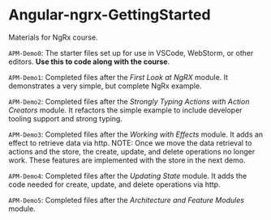 # Angular-ngrx-GettingStarted
Materials for NgRx course.

`APM-Demo0`: The starter files set up for use in VSCode, WebStorm, or other editors. **Use this to code along with the course**.

`APM-Demo1`: Completed files after the *First Look at NgRX* module. It demonstrates a very simple, but complete NgRx example.

`APM-Demo2`: Completed files after the *Strongly Typing Actions with Action Creators* module. It refactors the simple example to include developer tooling support and strong typing.

`APM-Demo3`: Completed files after the *Working with Effects* module. It adds an effect to retrieve data via http. NOTE: Once we move the data retrieval to actions and the store, the create, update, and delete operations no longer work. These features are implemented with the store in the next demo.

`APM-Demo4`: Completed files after the *Updating State* module. It adds the code needed for create, update, and delete operations via http.

`APM-Demo5`: Completed files after the *Architecture and Feature Modules* module.
